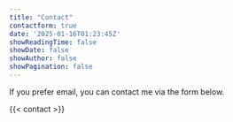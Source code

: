 ```yaml
---
title: "Contact"
contactform: true
date: '2025-01-16T01:23:45Z'
showReadingTime: false
showDate: false
showAuthor: false
showPagination: false
---
```


If you prefer email, you can contact me via the form below.

{{< contact >}}